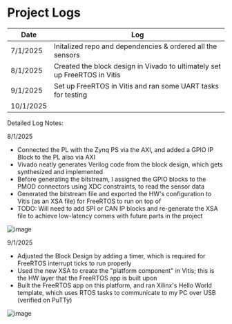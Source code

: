 # Project Logs

| Date        | Log |
| ----------- | ----------- |
| 7/1/2025    | Initalized repo and dependencies & ordered all the sensors                |
| 8/1/2025    | Created the block design in Vivado to ultimately set up FreeRTOS in Vitis |
| 9/1/2025    | Set up FreeRTOS in Vitis and ran some UART tasks for testing              |
| 10/1/2025   |                                                                           |

Detailed Log Notes:

8/1/2025
- Connected the PL with the Zynq PS via the AXI, and added a GPIO IP Block to the PL also via AXI 
- Vivado neatly generates Verilog code from the block design, which gets synthesized and implemented
- Before generating the bitstream, I assigned the GPIO blocks to the PMOD connectors using XDC constraints, to read the sensor data
- Generated the bitstream file and exported the HW's configuration to Vitis (as an XSA file) for FreeRTOS to run on top of
- TODO: Will need to add SPI or CAN IP blocks and re-generate the XSA file to achieve low-latency comms with future parts in the project
           
![image](https://github.com/user-attachments/assets/be97235a-b5ff-4f5b-a520-f1850c1d4cea) 



9/1/2025
 - Adjusted the Block Design by adding a timer, which is required for FreeRTOS interrupt ticks to run properly
 - Used the new XSA to create the "platform component" in Vitis; this is the HW layer that the FreeRTOS app is built upon
 - Built the FreeRTOS app on this platform, and ran Xilinx's Hello World template, which uses RTOS tasks to communicate to my PC over USB (verified on PuTTy)
   
![image](https://github.com/user-attachments/assets/1b163854-8cd3-4c9e-bc59-1813740df4d0)
